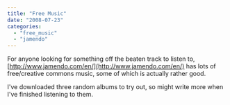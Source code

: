 ```yaml
---
title: "Free Music"
date: "2008-07-23"
categories: 
  - "free_music"
  - "jamendo"
---
```


For anyone looking for something off the beaten track to listen to, [http://www.jamendo.com/en/](http://www.jamendo.com/en/) has lots of free/creative commons music, some of which is actually rather good.

I've downloaded three random albums to try out, so might write more when I've finished listening to them.
